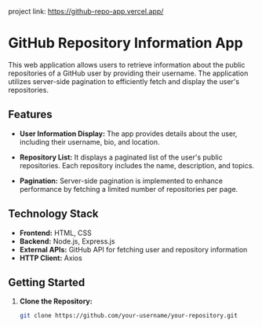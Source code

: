 project link: https://github-repo-app.vercel.app/

# GitHub Repository Information App

This web application allows users to retrieve information about the public repositories of a GitHub user by providing their username. The application utilizes server-side pagination to efficiently fetch and display the user's repositories.

## Features

- **User Information Display:** The app provides details about the user, including their username, bio, and location.

- **Repository List:** It displays a paginated list of the user's public repositories. Each repository includes the name, description, and topics.

- **Pagination:** Server-side pagination is implemented to enhance performance by fetching a limited number of repositories per page.

## Technology Stack

- **Frontend:** HTML, CSS
- **Backend:** Node.js, Express.js
- **External APIs:** GitHub API for fetching user and repository information
- **HTTP Client:** Axios

## Getting Started

1. **Clone the Repository:**
   ```bash
   git clone https://github.com/your-username/your-repository.git
